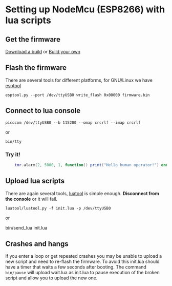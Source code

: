 # Setting up NodeMcu (ESP8266) with lua scripts

## Get the firmware

[Download a build](https://nodemcu-build.com/) or [Build your own](http://www.esp8266.com/wiki/doku.php?id=toolchain#how_to_setup_a_vm_to_host_your_toolchain)

## Flash the firmware

There are several tools for different platforms, for GNU/Linux we have [esptool](https://github.com/espressif/esptool/)

    esptool.py --port /dev/ttyUSB0 write_flash 0x00000 firmware.bin

## Connect to lua console

    picocom /dev/ttyUSB0 --b 115200 --omap crcrlf --imap crcrlf

or

    bin/tty

### Try it!

```lua
    tmr.alarm(2, 5000, 1, function() print("Hello human operator!") end )
```

## Upload lua scripts

There are again several tools, [luatool](https://github.com/4refr0nt/luatool)
is simple enough. **Disconnect from the console** or it will fail.

    luatool/luatool.py -f init.lua -p /dev/ttyUSB0

or

  bin/send_lua init.lua

## Crashes and hangs

If you enter a loop or get repeated crashes you may be unable to upload a new
script and need to re-flash the firmware. To avoid this init.lua should have a
timer that waits a few seconds after booting. The command `bin/pause` will 
upload wait.lua as init.lua to pause execution of the broken script and allow
you to upload the new one.
